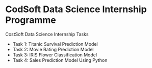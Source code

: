 # CodSoft Data Science Internship Programme
CostSoft Data Science Internship Tasks
- Task 1: Titanic Survival Prediction Model
- Task 2: Movie Rating Prediction Model
- Task 3: IRIS Flower Classification Model
- Task 4: Sales Prediction Model Using Python
